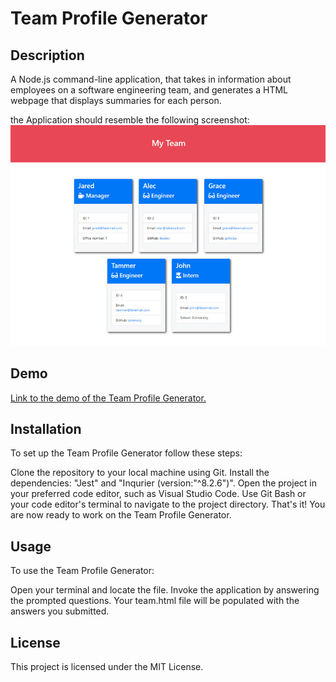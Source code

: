 # Team Profile Generator

## Description
A Node.js command-line application, that takes in information about employees on a software engineering team, and generates a HTML webpage that displays summaries for each person.

the Application should resemble the following screenshot:
 ![Image of expected outcome of team profile generator](assets/14-object-oriented-programming-challenge-demo.png)

## Demo
[Link to the demo of the Team Profile Generator.](https://drive.google.com/file/d/18tpBbYUo8IU7ueW88E0fcyFCpssQpKvy/view)

## Installation
To set up the Team Profile Generator follow these steps:

Clone the repository to your local machine using Git.
Install the dependencies: "Jest" and "Inqurier (version:"^8.2.6")".
Open the project in your preferred code editor, such as Visual Studio Code.
Use Git Bash or your code editor's terminal to navigate to the project directory. That's it! You are now ready to work on the Team Profile Generator.

## Usage

To use the Team Profile Generator:

Open your terminal and locate the file.
Invoke the application by answering the prompted questions.
Your team.html file will be populated with the answers you submitted.

## License
This project is licensed under the MIT License. 